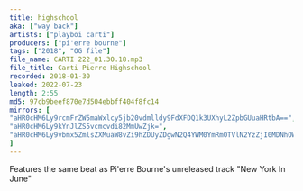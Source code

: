 ```yaml
---
title: highschool
aka: ["way back"]
artists: ["playboi carti"]
producers: ["pi'erre bourne"]
tags: ["2018", "OG file"]
file_name: CARTI 222_01.30.18.mp3
file_title: Carti Pierre Highschool
recorded: 2018-01-30
leaked: 2022-07-23
length: 2:55
md5: 97cb9beef870e7d504ebbff404f8fc14
mirrors: [
"aHR0cHM6Ly9rcmFrZW5maWxlcy5jb20vdmlldy9FdXFDQ1k3UXhyL2ZpbGUuaHRtbA==",
"aHR0cHM6Ly9kYnJlZS5vcmcvdi82MmUwZjk=",
"aHR0cHM6Ly9vbmx5ZmlsZXMuaW8vZi9hZDUyZDgwN2Q4YWM0YmRmOTVlN2YzZjI0MDNhOWU5MA=="
]
---
```

Features the same beat as Pi'erre Bourne's unreleased track "New York In June"
